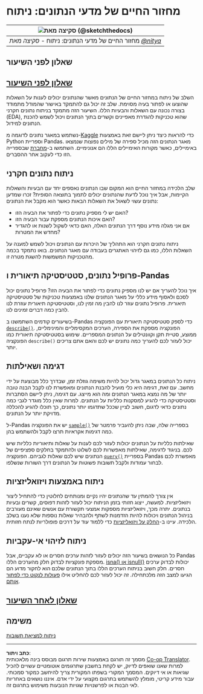 <!--
CO_OP_TRANSLATOR_METADATA:
{
  "original_hash": "a167aa0bfb1c46ece1b3d21ae939cc0d",
  "translation_date": "2025-09-04T20:06:06+00:00",
  "source_file": "4-Data-Science-Lifecycle/15-analyzing/README.md",
  "language_code": "he"
}
-->
# מחזור החיים של מדעי הנתונים: ניתוח

|![ סקיצה מאת [(@sketchthedocs)](https://sketchthedocs.dev) ](../../sketchnotes/15-Analyzing.png)|
|:---:|
| מחזור החיים של מדעי הנתונים: ניתוח - _סקיצה מאת [@nitya](https://twitter.com/nitya)_ |

## שאלון לפני השיעור

## [שאלון לפני השיעור](https://purple-hill-04aebfb03.1.azurestaticapps.net/quiz/28)

השלב של ניתוח במחזור החיים של הנתונים מאשר שהנתונים יכולים לענות על השאלות שהוצעו או לפתור בעיה מסוימת. שלב זה יכול גם להתמקד באישור שהמודל מתמודד בצורה נכונה עם השאלות והבעיות הללו. השיעור הזה מתמקד בניתוח נתונים חקרני (EDA), שהוא טכניקות להגדרת מאפיינים וקשרים בתוך הנתונים ויכול לשמש להכנת הנתונים למידול.

נשתמש במאגר נתונים לדוגמה מ-[Kaggle](https://www.kaggle.com/balaka18/email-spam-classification-dataset-csv/version/1) כדי להראות כיצד ניתן ליישם זאת באמצעות Python וספריית Pandas. מאגר הנתונים הזה מכיל ספירה של מילים נפוצות שנמצאו באימיילים, כאשר מקורות האימיילים הללו הם אנונימיים. השתמשו ב-[מחברת](notebook.ipynb) שבספרייה הזו כדי לעקוב אחר ההסברים.

## ניתוח נתונים חקרני

שלב הלכידה במחזור החיים הוא המקום שבו הנתונים נאספים יחד עם הבעיות והשאלות הקיימות, אבל איך נוכל לדעת שהנתונים יכולים לתמוך בתוצאה הסופית? 
זכרו שמדען נתונים עשוי לשאול את השאלות הבאות כאשר הוא מקבל את הנתונים:
- האם יש לי מספיק נתונים כדי לפתור את הבעיה הזו?
- האם איכות הנתונים מספקת עבור הבעיה הזו?
- אם אני מגלה מידע נוסף דרך הנתונים האלה, האם כדאי לשקול לשנות או להגדיר מחדש את המטרות?

ניתוח נתונים חקרני הוא התהליך של היכרות עם הנתונים ויכול לשמש למענה על השאלות הללו, כמו גם לזיהוי האתגרים בעבודה עם מאגר הנתונים. בואו נתמקד בכמה מהטכניקות המשמשות להשגת מטרה זו.

## פרופיל נתונים, סטטיסטיקה תיאורית ו-Pandas
איך נוכל להעריך אם יש לנו מספיק נתונים כדי לפתור את הבעיה הזו? פרופיל נתונים יכול לסכם ולאסוף מידע כללי על מאגר הנתונים שלנו באמצעות טכניקות של סטטיסטיקה תיאורית. פרופיל נתונים עוזר לנו להבין מה זמין לנו, וסטטיסטיקה תיאורית עוזרת לנו להבין כמה דברים זמינים לנו.

בשיעורים קודמים השתמשנו ב-Pandas כדי לספק סטטיסטיקה תיאורית עם הפונקציה [`describe()`](https://pandas.pydata.org/pandas-docs/stable/reference/api/pandas.DataFrame.describe.html). הפונקציה מספקת את הספירה, הערכים המקסימליים והמינימליים, ממוצע, סטיית תקן וקוונטילים על הנתונים המספריים. שימוש בסטטיסטיקה תיאורית כמו הפונקציה `describe()` יכול לעזור לכם להעריך כמה נתונים יש לכם והאם אתם צריכים יותר.

## דגימה ושאילתות
ניתוח כל הנתונים במאגר גדול יכול להיות משימה גוזלת זמן, שבדרך כלל מבוצעת על ידי מחשב. עם זאת, דגימה היא כלי מועיל להבנת הנתונים ומאפשרת לנו לקבל הבנה טובה יותר של מה נמצא במאגר הנתונים ומה הוא מייצג. עם דגימה, ניתן ליישם הסתברות וסטטיסטיקה כדי להגיע למסקנות כלליות על הנתונים. למרות שאין כלל מוגדר לגבי כמה נתונים כדאי לדגום, חשוב לציין שככל שתדגמו יותר נתונים, כך תוכלו להגיע להכללה מדויקת יותר על הנתונים.

ל-Pandas יש את הפונקציה [`sample()`](https://pandas.pydata.org/pandas-docs/stable/reference/api/pandas.DataFrame.sample.html) בספרייה שלה, שבה ניתן להעביר פרמטר של כמה דגימות אקראיות תרצו לקבל ולהשתמש בהן.

שאילתות כלליות על הנתונים יכולות לעזור לכם לענות על שאלות ותיאוריות כלליות שיש לכם. בניגוד לדגימה, שאילתות מאפשרות לכם לשלוט ולהתמקד בחלקים ספציפיים של הנתונים שיש לכם שאלות לגביהם. 
הפונקציה [`query()`](https://pandas.pydata.org/pandas-docs/stable/reference/api/pandas.DataFrame.query.html) בספריית Pandas מאפשרת לכם לבחור עמודות ולקבל תשובות פשוטות על הנתונים דרך השורות שנשלפו.

## ניתוח באמצעות ויזואליזציות
אין צורך להמתין עד שהנתונים יהיו נקיים ומנותחים לחלוטין כדי להתחיל ליצור ויזואליזציות. למעשה, ייצוג חזותי בזמן הניתוח יכול לעזור לזהות דפוסים, קשרים ובעיות בנתונים. יתרה מכך, ויזואליזציות מספקות אמצעי תקשורת עם אנשים שאינם מעורבים בניהול הנתונים ויכולות להיות הזדמנות לשתף ולהבהיר שאלות נוספות שלא נענו בשלב הלכידה. עיינו ב-[החלק על ויזואליזציות](../../../../../../../../../3-Data-Visualization) כדי ללמוד עוד על דרכים פופולריות לנתח חזותית.

## ניתוח לזיהוי אי-עקביות
כל הנושאים בשיעור הזה יכולים לעזור לזהות ערכים חסרים או לא עקביים, אבל Pandas מספקת פונקציות לבדוק חלק מהערכים הללו. [isna() או isnull()](https://pandas.pydata.org/pandas-docs/stable/reference/api/pandas.isna.html) יכולות לבדוק ערכים חסרים. חלק חשוב בניתוח הערכים הללו בתוך הנתונים שלכם הוא לחקור מדוע הם הגיעו למצב הזה מלכתחילה. זה יכול לעזור לכם להחליט אילו [פעולות לנקוט כדי לפתור אותם](/2-Working-With-Data/08-data-preparation/notebook.ipynb).

## [שאלון לאחר השיעור](https://ff-quizzes.netlify.app/en/ds/)

## משימה

[ניתוח למציאת תשובות](assignment.md)

---

**כתב ויתור**:  
מסמך זה תורגם באמצעות שירות תרגום מבוסס בינה מלאכותית [Co-op Translator](https://github.com/Azure/co-op-translator). למרות שאנו שואפים לדיוק, יש לקחת בחשבון שתרגומים אוטומטיים עשויים להכיל שגיאות או אי דיוקים. המסמך המקורי בשפתו המקורית צריך להיחשב כמקור סמכותי. עבור מידע קריטי, מומלץ להשתמש בתרגום מקצועי על ידי אדם. איננו נושאים באחריות לאי הבנות או לפרשנויות שגויות הנובעות משימוש בתרגום זה.